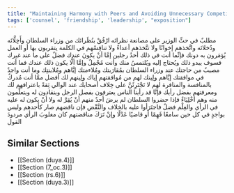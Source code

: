 ```yaml
---
title: "Maintaining Harmony with Peers and Avoiding Unnecessary Competition"
tags: ['counsel', 'friendship', 'leadership', "exposition"]
---
```


 مطلبٌ في حثِّ الوزير على مصانعة نظرائه ارْفُقْ بنُظَرائك من وزراء السلطان وأَخِلَّائه ودُخلائه واتَّخذهم إخوانًا ولا تتَّخذهم أعداءً ولا تنافِسْهم في الكلمة يتقربون بها أو العمل يُؤمَرون به دونك  فإنِّما أنت في ذلك أحدُ رجلين إمَّا أنْ يكونَ عندك فضلٌ على ما عند غيرك فسوف يبدو ذلك ويُحتاج إليه ويُلتمسُ منك وأنت مُجْمِلٌ  وإمَّا ألَّا يكون ذلك عندك فما أنت مصيبٌ من حاجتك عند وزراء السلطان بمُقارَبتك ومُلاءمتك إيَّاهم ومُلاينتِك  وما أنت واجدٌ في موافقتك إيَّاهم ولِينك لهم من مُوافقتهم إياك ولِينهم لك أفضل ممَّا أنت مُدركٌ بالمنافسة والمنافرة لهم  لا تَجْتَرِئَنَّ على خِلاف أصحابك عند الوالي ثِقةً باعترافهم لك ومعرفتهم بفضل رأيك  فإنَّا قد رأينا الناس يعترفون بفصل الرجل وينقادون له ويتعلَّمون منه وهم أخْلِيَاءٌ فإذا حضروا السلطان لم يرضَ أحدٌ منهم أنْ يُقِرَّ له ولا أنْ يكون له عليه في الرأي والعِلْم فضلٌ فاجتَرَأوا عليه بالخلاف والنَّقْض  فإن ناقضهم صار كأحدهم وليس بواجدٍ في كل حين سامعًا فَهِمًا أو قاضيًا عَدْلًا  وإنْ تَرَكَ مناقضتهم كان مغلوبَ الرأي مردودَ القول

## Similar Sections
- [[Section (duya.4)]]
 - [[Section (7_oc.3)]]
 - [[Section (rs.6)]]
 - [[Section (duya.3)]]
